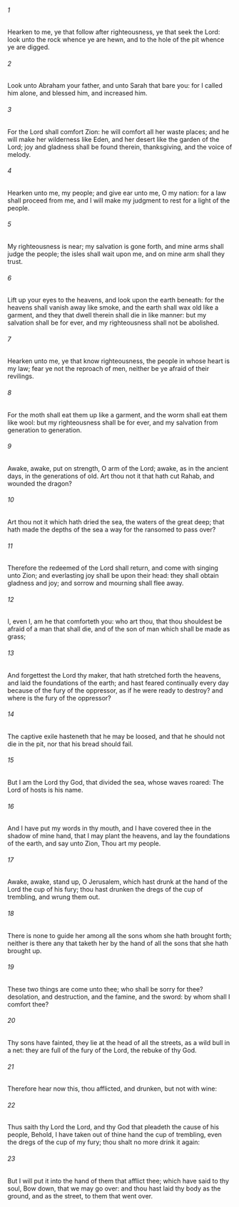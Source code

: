 ###### 1
Hearken to me, ye that follow after righteousness, ye that seek the Lord: look unto the rock whence ye are hewn, and to the hole of the pit whence ye are digged.

###### 2
Look unto Abraham your father, and unto Sarah that bare you: for I called him alone, and blessed him, and increased him.

###### 3
For the Lord shall comfort Zion: he will comfort all her waste places; and he will make her wilderness like Eden, and her desert like the garden of the Lord; joy and gladness shall be found therein, thanksgiving, and the voice of melody.

###### 4
Hearken unto me, my people; and give ear unto me, O my nation: for a law shall proceed from me, and I will make my judgment to rest for a light of the people.

###### 5
My righteousness is near; my salvation is gone forth, and mine arms shall judge the people; the isles shall wait upon me, and on mine arm shall they trust.

###### 6
Lift up your eyes to the heavens, and look upon the earth beneath: for the heavens shall vanish away like smoke, and the earth shall wax old like a garment, and they that dwell therein shall die in like manner: but my salvation shall be for ever, and my righteousness shall not be abolished.

###### 7
Hearken unto me, ye that know righteousness, the people in whose heart is my law; fear ye not the reproach of men, neither be ye afraid of their revilings.

###### 8
For the moth shall eat them up like a garment, and the worm shall eat them like wool: but my righteousness shall be for ever, and my salvation from generation to generation.

###### 9
Awake, awake, put on strength, O arm of the Lord; awake, as in the ancient days, in the generations of old. Art thou not it that hath cut Rahab, and wounded the dragon?

###### 10
Art thou not it which hath dried the sea, the waters of the great deep; that hath made the depths of the sea a way for the ransomed to pass over?

###### 11
Therefore the redeemed of the Lord shall return, and come with singing unto Zion; and everlasting joy shall be upon their head: they shall obtain gladness and joy; and sorrow and mourning shall flee away.

###### 12
I, even I, am he that comforteth you: who art thou, that thou shouldest be afraid of a man that shall die, and of the son of man which shall be made as grass;

###### 13
And forgettest the Lord thy maker, that hath stretched forth the heavens, and laid the foundations of the earth; and hast feared continually every day because of the fury of the oppressor, as if he were ready to destroy? and where is the fury of the oppressor?

###### 14
The captive exile hasteneth that he may be loosed, and that he should not die in the pit, nor that his bread should fail.

###### 15
But I am the Lord thy God, that divided the sea, whose waves roared: The Lord of hosts is his name.

###### 16
And I have put my words in thy mouth, and I have covered thee in the shadow of mine hand, that I may plant the heavens, and lay the foundations of the earth, and say unto Zion, Thou art my people.

###### 17
Awake, awake, stand up, O Jerusalem, which hast drunk at the hand of the Lord the cup of his fury; thou hast drunken the dregs of the cup of trembling, and wrung them out.

###### 18
There is none to guide her among all the sons whom she hath brought forth; neither is there any that taketh her by the hand of all the sons that she hath brought up.

###### 19
These two things are come unto thee; who shall be sorry for thee? desolation, and destruction, and the famine, and the sword: by whom shall I comfort thee?

###### 20
Thy sons have fainted, they lie at the head of all the streets, as a wild bull in a net: they are full of the fury of the Lord, the rebuke of thy God.

###### 21
Therefore hear now this, thou afflicted, and drunken, but not with wine:

###### 22
Thus saith thy Lord the Lord, and thy God that pleadeth the cause of his people, Behold, I have taken out of thine hand the cup of trembling, even the dregs of the cup of my fury; thou shalt no more drink it again:

###### 23
But I will put it into the hand of them that afflict thee; which have said to thy soul, Bow down, that we may go over: and thou hast laid thy body as the ground, and as the street, to them that went over.


